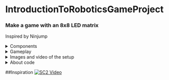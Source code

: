 # IntroductionToRoboticsGameProject

### Make a game with an 8x8 LED matrix

Inspired by Ninjump


<details>
<summary>Components</summary>
LED matrix

LCD display

Piezo buzzer

Joystick

Button

MAX7219 display driver

Arduino Uno

</details>

</details>
<details>
<summary>Gameplay</summary>

You are a dot

You are trying to stay alive as much as possible by avoiding obstacles that come from the top

you can:
- Move to the left side of the line
- Move to the right side of the line
- Jump between lines

</details>

<details>
<summary>Images and video of the setup</summary>

![Image of lcd](images/DSC_0588.JPG)
![Image of display](images/DSC_0586.JPG)
![Image of controls](images/DSC_0585.JPG)

Video
[![SC2 Video](https://i.ytimg.com/vi/b7u-0B6ePrE/maxresdefault.jpg)](https://youtu.be/b7u-0B6ePrE)

</details>

<details>
<summary>About code</summary>

## The code has 5 main functions
- processButton();
- processJoystickInput(joystickPos);
- handleScore();
- handleLcd();
- handleLed();

The first 2 handle moving events generated by the user

handleScore(); score exits if the user cannot play,
otherwise it checks for collision, increases the score, and updates the map 

handleLcd(); updates the display based on values modified by the first 2 functions

handleLed(); refreshes the display

## Important variables

int scrollPosition = 0;
- For when the menu is larger then 2 lines
- It holds the current top line

int cursorPosition = 1;
- For when the menu allows to select items to indicate the current item

volatile int gameState = menuState;
- The state in which the game is at the time

## Other important stuff
LcdManager class which holds methods to display all menus

LedMap class which holds all functionality for the game map
(It can be observed that this was the last part added to the code)

### Conclusion
The code got better as i wrote it, but I will not go back to rewrite the other parts

</details>

##Inspiration
[![SC2 Video](https://i.ytimg.com/vi/WZRC0naV2Kc/maxresdefault.jpg)](https://youtu.be/WZRC0naV2Kc)

